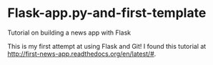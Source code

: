 # Flask-app.py-and-first-template
Tutorial on building a news app with Flask

This is my first attempt at using Flask and Git!  I found this tutorial at http://first-news-app.readthedocs.org/en/latest/#.
